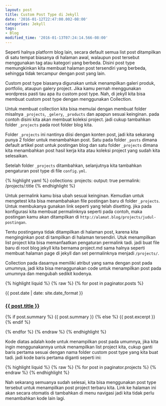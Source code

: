 ```yaml
---
layout: post
title: Custom Post Type di Jekyll
date: '2016-01-12T22:47:00.002-08:00'
categories: Jekyll
tags:
- Blog
modified_time: '2016-01-13T07:24:14.566-08:00'
---
```


Seperti halnya platform blog lain, secara default semua list post ditampilkan di satu tempat biasanya di halaman awal, walaupun post tersebut menggunakan tag atau kategori yang berbeda. Disini post type memungkinkan kita membuat halaman post tersendiri yang berbeda, sehingga tidak tercampur dengan post yang lain.

Custom post type biasanya digunakan untuk menampilkan galeri produk, portfolio, ataupun galery project. Jika kamu pernah menggunakan wordpress pasti tau apa itu custom post type. Nah, di jekyll kita bisa membuat custom post type dengan menggunakan Collection.

Untuk membuat collection kita bisa memulai dengan membuat folder misalnya `_projects`, `_gelery`, `_products` dan apapun sesuai keinginan. pada contoh disini kita akan membuat koleksi project. jadi cukup tambahkan folder `_projects` pada root folder blog kita.

Folder `_projects` ini nantinya diisi dengan konten post, jadi kita sekarang punya 2 folder untuk menambahkan post. Satu pada folder `_posts` dimana default artikel post untuk postingan blog dan satu folder `_projects` dimana kita menambahkan post hasil kerja kita atau koleksi project yang sudah kita selesaikan.

Setelah folder `_projects` ditambahkan, selanjutnya kita tambahkan pengaturan post type di file `config.yml`.

{% highlight yaml %}
collections:
  projects:
    output: true
    permalink: /projects/:title
{% endhighlight %}

Untuk permalink kamu bisa ubah sesuai keinginan. Kemudian untuk mengetest kita bisa menambahakan file postingan baru di folder `_projects`. Untuk membukanya gunakan link seperti yang telah disetting. jika pada konfigurasi kita membuat permalinknya seperti pada contoh, maka postingan kamu akan ditampilkan di `http://alamat.blog/projects/judul-postingan`.

Tentu postinganya tidak ditampilkan di halaman post, karena kita menginginkan post di tampilkan di halaman tersendiri. Utuk menampilkan list project kita bisa memanfaatkan pengaturan permalink tadi. jadi buat file baru di root blog jekyll kita bernama project.md sama halnya seperti membuat halaman page di jekyll dan set permalinknya menjadi `/projects/`.

Collection pada dasarnya memiliki atribut yang sama dengan post pada umumnya, jadi kita bisa menaggunakan code untuk menampilkan post pada umumnya dan mengubah sedikit kodenya.

{% highlight liquid %}
{% raw %}
{% for post in paginator.posts %}
<div class="post">
  <p class="post-meta">{{ post.date | date: site.date_format }}</p>
  <a href="{{ post.url | prepend: site.baseurl }}" class="post-link">
    <h3 class="post-title">{{ post.title }}</h3>
  </a>
  <p class="post-summary">
  {% if post.summary %}
    {{ post.summary }}
  {% else %}
    {{ post.excerpt }}
  {% endif %}
  </p>
</div>
{% endfor %}
{% endraw %}
{% endhighlight %}

Kode diatas adalah kode untuk menampilkan post pada umumnya, jika kita ingin menggunakannya untuk menampilkan list project kita, cukup ganti baris pertama sesuai dengan nama folder custom post type yang kita buat tadi. jadi kode baris pertama diganti seperti ini:


{% highlight liquid %}
{% raw %}
{% for post in paginator.projects %}
{% endraw %}
{% endhighlight %}

Nah sekarang semuanya sudah selesai, kita bisa menggunakan post type tersebut untuk menampilkan post project terbaru kita. Link ke halaman ini akan secara otomatis di tambahkan di menu navigasi jadi kita tidak perlu menambahkan kode lain lagi.

